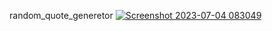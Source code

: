random_quote_generetor
<a href ="https://github.com/Bro-ok/random_quote_generetor.git">
![Screenshot 2023-07-04 083049](https://github.com/Bro-ok/random_quote_generetor/assets/130089567/8e86d288-64d8-4b5f-8d82-c2be1126cba0)
<a herf="https://github.com/Bro-ok/random_quote_generetor/assets/130089567/8e86d288-64d8-4b5f-8d82-c2be1126cba0">
